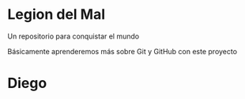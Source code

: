 # Legion del Mal
Un repositorio para conquistar el mundo

Básicamente aprenderemos más sobre Git y GitHub con este proyecto


# Diego

